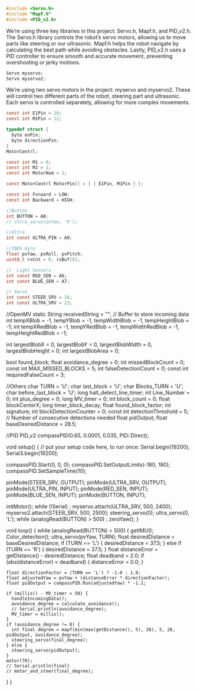 ```c
#include <Servo.h>
#include "Mapf.h"
#include <PID_v2.h>
```
We’re using three key libraries in this project: Servo.h, Mapf.h, and PID_v2.h. The Servo.h library controls the robot’s servo motors, allowing us to move parts like steering or our ultrasonic. Mapf.h helps the robot navigate by calculating the best path while avoiding obstacles. Lastly, PID_v2.h uses a PID controller to ensure smooth and accurate movement, preventing overshooting or jerky motions.

```c
Servo myservo;
Servo myservo2;
```
We’re using two servo motors in the project: myservo and myservo2. These will control two different parts of the robot, steering part and ultrasonic. Each servo is controlled separately, allowing for more complex movements.

```c
const int E1Pin = 10;
const int M1Pin = 12;
```
```c
typedef struct {
  byte enPin;
  byte directionPin;
}
MotorContrl;
```
```c
const int M1 = 0;
const int M2 = 1;
const int MotorNum = 1;

const MotorContrl MotorPin[] = { { E1Pin, M1Pin } };

const int Forward = LOW;
const int Backward = HIGH;
```
```c
//Button
int BUTTON = A8;
// ultra_servo(pvYaw, 'R');

//Ultra
int const ULTRA_PIN = A9;

//INEX Gyro
float pvYaw, pvRoll, pvPitch;
uint8_t rxCnt = 0, rxBuf[8];

//  Light Sensors
int const RED_SEN = A6;
int const BLUE_SEN = A7;

// Servo
int const STEER_SRV = 16;
int const ULTRA_SRV = 23;
```

//OpenMV
static String receivedString = "";  // Buffer to store incoming data
int tempXBlob = -1, tempYBlob = -1, tempWidthBlob = -1, tempHeightBlob = -1;
int tempXRedBlob = -1, tempYRedBlob = -1, tempWidthRedBlob = -1, tempHeightRedBlob = -1;

int largestBlobX = 0, largestBlobY = 0, largestBlobWidth = 0, largestBlobHeight = 0;
int largestBlobArea = 0;

bool found_block;
float avoidance_degree = 0;
int missedBlockCount = 0;
const int MAX_MISSED_BLOCKS = 5;
int falseDetectionCount = 0;
const int requiredFalseCount = 3;

//Others
char TURN = 'U';
char last_block = 'U';
char Blocks_TURN = 'U';
char before_last_block = 'U';
long halt_detect_line_timer;
int Line_Number = 0;
int plus_degree = 0;
long MV_timer = 0;
int block_count = 0;
float blockCenterX;
long timer_block_decay;
float found_block_factor;
int signature;
int blockDetectionCounter = 0;
const int detectionThreshold = 5;  // Number of consecutive detections needed
float pidOutput;
float baseDesiredDistance = 28.5;

//PID
PID_v2 compassPID(0.65, 0.0001, 0.035, PID::Direct);

void setup() {
  // put your setup code here, to run once:
  Serial.begin(19200);
  Serial3.begin(19200);

  compassPID.Start(0, 0, 0);
  compassPID.SetOutputLimits(-180, 180);
  compassPID.SetSampleTime(10);

  pinMode(STEER_SRV, OUTPUT);
  pinMode(ULTRA_SRV, OUTPUT);
  pinMode(ULTRA_PIN, INPUT);
  pinMode(RED_SEN, INPUT);
  pinMode(BLUE_SEN, INPUT);
  pinMode(BUTTON, INPUT);

  initMotor();
  while (!Serial)
    ;
  myservo.attach(ULTRA_SRV, 500, 2400);
  myservo2.attach(STEER_SRV, 500, 2500);
  steering_servo(0);
  ultra_servo(0, 'L');
  while (analogRead(BUTTON) > 500)
    ;
  zeroYaw();
}

void loop() {
  while (analogRead(BUTTON) > 500) {
    getIMU();
    Color_detection();
    ultra_servo(pvYaw, TURN);
    float desiredDistance = baseDesiredDistance;
    if (TURN == 'L') {
      desiredDistance = 37.5;
    } else if (TURN == 'R') {
      desiredDistance = 37.5;
    }
    float distanceError = getDistance() - desiredDistance;
    float deadband = 2.0;
    if (abs(distanceError) < deadband) {
      distanceError = 0.0;
    }

    float directionFactor = (TURN == 'L') ? -1.0 : 1.0;
    float adjustedYaw = pvYaw + (distanceError * directionFactor);
    float pidOutput = compassPID.Run(adjustedYaw) * -1.1;

    if (millis() - MV_timer > 50) {
      handleIncomingData();
      avoidance_degree = calculate_avoidance();
      // Serial.println(avoidance_degree);
      MV_timer = millis();
    }
    if (avoidance_degree != 0) {
      int final_degree = mapf(min(max(getDistance(), 5), 28), 5, 28, pidOutput, avoidance_degree);
      steering_servo(final_degree);
    } else {
      steering_servo(pidOutput);
    }
    motor(70);
    // Serial.println(final)
    // motor_and_steer(final_degree);
  }
}
